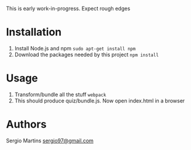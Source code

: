 This is early work-in-progress. Expect rough edges


Installation
============

1. Install Node.js and npm `sudo apt-get install npm`
1. Download the packages needed by this project `npm install`


Usage
=====

1. Transform/bundle all the stuff `webpack`
1. This should produce quiz/bundle.js. Now open index.html in a browser



Authors
=======

Sergio Martins <sergio97@gmail.com>
